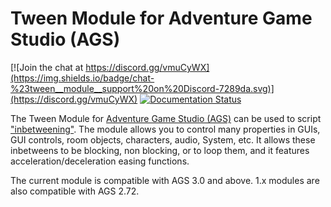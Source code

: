 # Tween Module for Adventure Game Studio (AGS)

[![Join the chat at https://discord.gg/vmuCyWX](https://img.shields.io/badge/chat-%23tween__module__support%20on%20Discord-7289da.svg)](https://discord.gg/vmuCyWX) [![Documentation Status](https://readthedocs.org/projects/ags-tween/badge/?version=latest)](http://ags-tween.readthedocs.io/en/latest/?badge=latest)

The Tween Module for [Adventure Game Studio (AGS)](http://www.adventuregamestudio.co.uk/)
can be used to script ["inbetweening"](https://en.wikipedia.org/wiki/Inbetweening). The module allows you to control many properties in GUIs, GUI controls, room objects, characters, audio, System, etc.
It allows these inbetweens to be blocking, non blocking, or to loop them, and it features
acceleration/deceleration easing functions.

The current module is compatible with AGS 3.0 and above. 1.x modules are also compatible with AGS 2.72.
